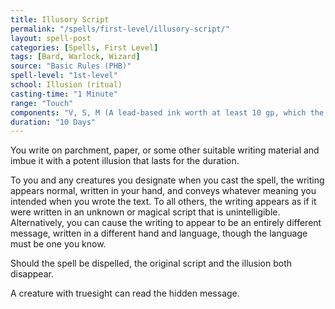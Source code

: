 ```yaml
---
title: Illusory Script
permalink: "/spells/first-level/illusory-script/"
layout: spell-post
categories: [Spells, First Level]
tags: [Bard, Warlock, Wizard]
source: "Basic Rules (PHB)"
spell-level: "1st-level"
school: Illusion (ritual)
casting-time: "1 Minute"
range: "Touch"
components: "V, S, M (A lead-based ink worth at least 10 gp, which the spell consumes)"
duration: "10 Days"
---
```


You write on parchment, paper, or some other suitable writing material and imbue it with a potent illusion that lasts for the duration.

To you and any creatures you designate when you cast the spell, the writing appears normal, written in your hand, and conveys whatever meaning you intended when you wrote the text. To all others, the writing appears as if it were written in an unknown or magical script that is unintelligible. Alternatively, you can cause the writing to appear to be an entirely different message, written in a different hand and language, though the language must be one you know.

Should the spell be dispelled, the original script and the illusion both disappear.

A creature with truesight can read the hidden message.
